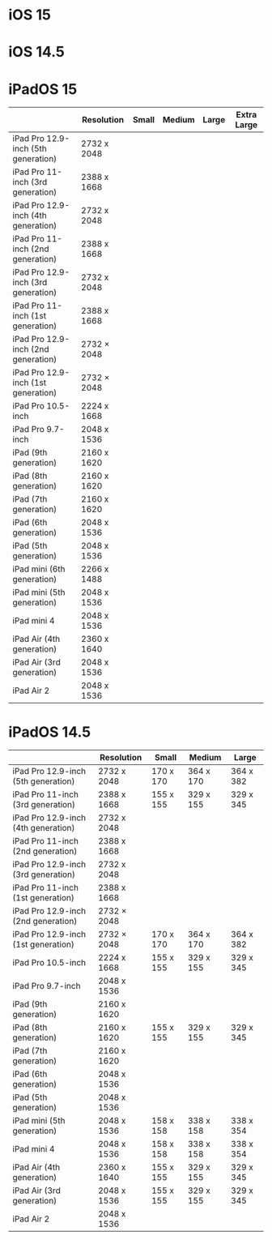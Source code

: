 # iOS 15

# iOS 14.5

# iPadOS 15

||Resolution|Small|Medium|Large|Extra Large|
|-|-|-|-|-|-|
|iPad Pro 12.9-inch (5th generation)|2732 x 2048|||||
|iPad Pro 11-inch (3rd generation)|2388 x 1668|||||
|iPad Pro 12.9-inch (4th generation)|2732 x 2048|||||
|iPad Pro 11-inch (2nd generation)|2388 x 1668|||||
|iPad Pro 12.9-inch (3rd generation)|2732 x 2048|||||
|iPad Pro 11-inch (1st generation)|2388 x 1668|||||
|iPad Pro 12.9-inch (2nd generation)|2732 × 2048|||||
|iPad Pro 12.9-inch (1st generation)|2732 × 2048|||||
|iPad Pro 10.5-inch|2224 x 1668|||||
|iPad Pro 9.7-inch|2048 x 1536|||||
|iPad (9th generation)|2160 x 1620|||||
|iPad (8th generation)|2160 x 1620|||||
|iPad (7th generation)|2160 x 1620|||||
|iPad (6th generation)|2048 x 1536|||||
|iPad (5th generation)|2048 x 1536|||||
|iPad mini (6th generation)|2266 x 1488||||
|iPad mini (5th generation)|2048 x 1536|||||
|iPad mini 4|2048 x 1536||||
|iPad Air (4th generation)|2360 x 1640|||||
|iPad Air (3rd generation)|2048 x 1536|||||
|iPad Air 2|2048 x 1536|||||

# iPadOS 14.5

||Resolution|Small|Medium|Large|
|-|-|-|-|-|
|iPad Pro 12.9-inch (5th generation)|2732 x 2048|170 x 170|364 x 170|364 x 382|
|iPad Pro 11-inch (3rd generation)|2388 x 1668|155 x 155|329 x 155|329 x 345|
|iPad Pro 12.9-inch (4th generation)|2732 x 2048||||
|iPad Pro 11-inch (2nd generation)|2388 x 1668||||
|iPad Pro 12.9-inch (3rd generation)|2732 x 2048||||
|iPad Pro 11-inch (1st generation)|2388 x 1668||||
|iPad Pro 12.9-inch (2nd generation)|2732 × 2048||||
|iPad Pro 12.9-inch (1st generation)|2732 × 2048|170 x 170|364 x 170|364 x 382|
|iPad Pro 10.5-inch|2224 x 1668|155 x 155|329 x 155|329 x 345|
|iPad Pro 9.7-inch|2048 x 1536||||
|iPad (9th generation)|2160 x 1620||||
|iPad (8th generation)|2160 x 1620|155 x 155|329 x 155|329 x 345|
|iPad (7th generation)|2160 x 1620||||
|iPad (6th generation)|2048 x 1536||||
|iPad (5th generation)|2048 x 1536||||
|iPad mini (5th generation)|2048 x 1536|158 x 158|338 x 158|338 x 354|
|iPad mini 4|2048 x 1536|158 x 158|338 x 158|338 x 354|
|iPad Air (4th generation)|2360 x 1640|155 x 155|329 x 155|329 x 345|
|iPad Air (3rd generation)|2048 x 1536|155 x 155|329 x 155|329 x 345|
|iPad Air 2|2048 x 1536||||
